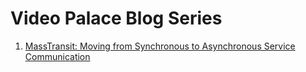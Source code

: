 # Video Palace Blog Series

1. [MassTransit: Moving from Synchronous to Asynchronous Service Communication](https://github.com/seanmcgettrick/VideoPalace/tree/01)

